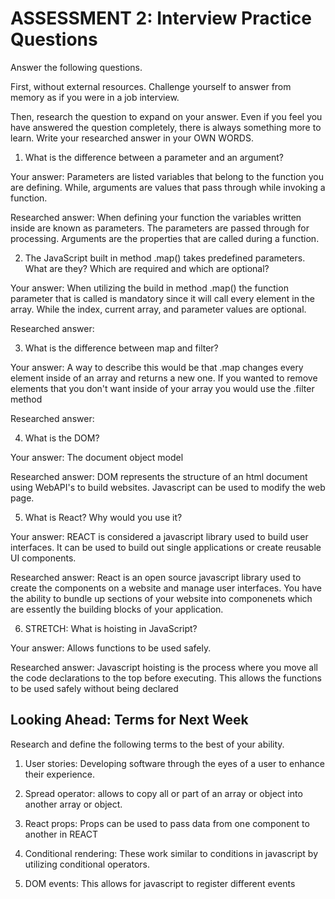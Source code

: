 # ASSESSMENT 2: Interview Practice Questions

Answer the following questions.

First, without external resources. Challenge yourself to answer from memory as if you were in a job interview.

Then, research the question to expand on your answer. Even if you feel you have answered the question completely, there is always something more to learn. Write your researched answer in your OWN WORDS.

1. What is the difference between a parameter and an argument?

Your answer: Parameters are listed variables that belong to the function you are defining. While, arguments are values that pass through while invoking a function.

Researched answer: When defining your function the variables written inside are known as parameters. The parameters are passed through for processing. Arguments are the properties that are called during a function.

2. The JavaScript built in method .map() takes predefined parameters. What are they? Which are required and which are optional? 

Your answer: When utilizing the build in method .map() the function parameter that is called is mandatory since it will call every element in the array. While the index, current array, and parameter values are optional.

Researched answer:

3. What is the difference between map and filter? 

Your answer: A way to describe this would be that .map changes every element inside of an array and returns a new one. If you wanted to remove elements that you don't want inside of your array you would use the .filter method

Researched answer:

4. What is the DOM? 

Your answer: The document object model

Researched answer: DOM represents the structure of an html document using WebAPI's to build websites. Javascript can be used to modify the web page.

5. What is React? Why would you use it? 

Your answer: REACT is considered a javascript library used to build user interfaces. It can be used to build out single applications or create reusable UI components.

Researched answer: React is an open source javascript library used to create the components on a website and manage user interfaces. You have the ability to bundle up sections of your website into componenets which are essently the building blocks of your application.

6. STRETCH: What is hoisting in JavaScript?

Your answer: Allows functions to be used safely.

Researched answer: Javascript hoisting is the process where you move all the code declarations to the top before executing. This allows the functions to be used safely without being declared

## Looking Ahead: Terms for Next Week

Research and define the following terms to the best of your ability.

1. User stories: Developing software through the eyes of a user to enhance their experience.

2. Spread operator: allows to copy all or part of an array or object into another array or object.

3. React props: Props can be used to pass data from one component to another in REACT

4. Conditional rendering: These work similar to conditions in javascript by utilizing conditional operators.

5. DOM events: This allows for javascript to register different events

